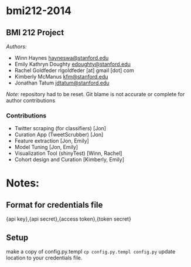 bmi212-2014
===========

## BMI 212 Project
*Authors:*
- Winn Haynes <hayneswa@stanford.edu>
- Emily Kathryn Doughty <edoughty@stanford.edu>
- Rachel Goldfeder rlgoldfeder \[at\] gmail \[dot\] com
- Kimberly McManus <kfm@stanford.edu>
- Jonathan Tatum  <jdtatum@stanford.edu>

*Note:* repository had to be reset. Git blame is not accurate or complete for 
  author contributions

### Contributions
- Twitter scraping (for classifiers) \[Jon\]
- Curation App (TweetScrubber)  \[Jon\]
- Feature extraction \[Jon, Emily\]
- Model Tuning \[Jon, Emily\] 
- Visualization Tool (shinyTest) \[Winn, Rachel\]
- Cohort design and Curation \[Kimberly, Emily\]

# Notes:
## Format for credentials file
{api key},{api secret},{access token},{token secret}
## Setup
make a copy of config.py.templ 
`cp config.py.templ config.py`
update location to your credentials file.

